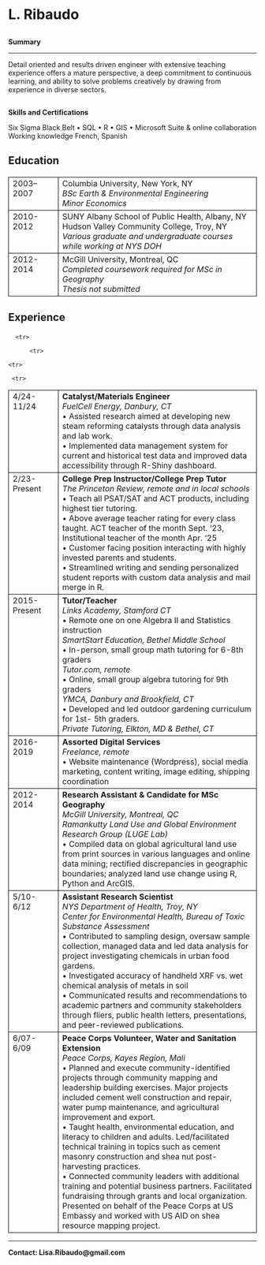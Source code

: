 
<html>
<head>
	<link rel="icon" href="cloudwool.png" type="image/x-icon">
<style>
.table, td, th {
  border: 1px solid black;
	
}

.table {
  border-collapse: collapse;
  width: 100%;
  border-style: none;
}

td {
  text-align: left;
}
</style>
</head>
<body>

<h1>L. Ribaudo<br></h1>
<h2></h2><p><b> Summary </b></p></h2><hr>
<p>Detail oriented and results driven engineer with extensive teaching experience offers a mature perspective, a deep commitment to continuous learning, and ability to solve problems creatively by drawing from experience in diverse sectors.</p>     
<h2></h2><p><b>  Skills and Certifications</h2></h2></b></p>
<p>Six Sigma Black Belt • SQL • R • GIS • Microsoft Suite & online collaboration <br>  Working knowledge French, Spanish</p>


<h2><p><b>Education</b></p></h2>
<table style="border-style:none">
	<tr>
   <td style="text-align:left;vertical-align:top;width:20%">2003–2007</td>
  <td style="text-align:left;vertical-align:top">Columbia University, New York, NY<br>
			<i>BSc Earth & Environmental Engineering<br>
			Minor Economics</i>
      </td>
  </tr>
	<tr>
   <td style="text-align:left;vertical-align:top;width:20%">2010-2012</td>
  <td style="text-align:left;vertical-align:top">SUNY Albany School of Public Health, Albany, NY<br>
			Hudson Valley Community College, Troy, NY<br>
			<i>Various graduate and undergraduate courses while working at NYS DOH</i>
      </td>
  </tr>
	<tr>
   <td style="text-align:left;vertical-align:top;width:20%">2012-2014</td>
  <td style="text-align:left;vertical-align:top">McGill University, Montreal, QC <br>
			<i>Completed coursework required for MSc in Geography<br>
 			Thesis not submitted</i>
      </td>
  </tr>
</table>

<h2><p><b> Experience</b></p></h2>
<table style="border-style:none">
  <tr>
  <td style="text-align:left;vertical-align:top;width:20%">4/24-11/24</td>
  <td style="text-align:left;vertical-align:top"><b>Catalyst/Materials Engineer<br></b>
		 <i>FuelCell Energy, Danbury, CT<br></i>
    • Assisted research aimed at developing new steam reforming catalysts through data analysis and lab work.<br>
    • Implemented data management system for current and historical test data and improved data accessibility through R-Shiny dashboard.<br>
      </td>
  </tr>
	
   <tr>
  <td style="text-align:left;vertical-align:top;width:20%">2/23-Present</td>
  <td style="text-align:left;vertical-align:top"><b>College Prep Instructor/College Prep Tutor<br></b>
		 <i>The Princeton Review, remote and in local schools<br></i>
      • Teach all PSAT/SAT and ACT products, including highest tier tutoring.<br>
    • Above average teacher rating for every class taught. ACT teacher of the month Sept. ‘23, Institutional teacher of the month Apr. ‘25<br>
    • Customer facing position interacting with highly invested parents and students. <br>
    • Streamlined writing and sending personalized student reports with custom data analysis and mail merge in R.<br>
      </td>
   </tr>
   
	  <tr>
  <td style="text-align:left;vertical-align:top;width:20%">2015-Present</td>
  <td style="text-align:left;vertical-align:top"><b>Tutor/Teacher<br></b>
		 <i>Links Academy, Stamford CT<br></i>
          •    Remote one on one Algebra II and Statistics instruction<br>
       		<i>SmartStart Education, Bethel Middle School</i><br>
    • In-person, small group math tutoring for 6-8th graders<br>
       		<i>Tutor.com, remote</i><br>
    • Online, small group algebra tutoring for 9th graders<br>
         		<i>YMCA, Danbury and Brookfield, CT</i><br>					    	
    • Developed and led outdoor gardening curriculum for 1st- 5th graders.<br>
              <i>Private Tutoring, Elkton, MD & Bethel, CT</i><br>
      </td>
   </tr>
  
		  <tr>
  <td style="text-align:left;vertical-align:top;width:20%">2016-2019</td>
  <td style="text-align:left;vertical-align:top"><b>Assorted Digital Services<br></b>
		 <i>Freelance, remote<br></i>
          • Website maintenance (Wordpress), social media marketing, content writing, 	image editing, shipping coordination<br>
      </td>
   </tr>
   
    <tr>    
  <td style="text-align:left;vertical-align:top;width:20%">2012-2014 </td>
  <td style="text-align:left;vertical-align:top"><b>Research Assistant & Candidate for MSc Geography<br></b>
		 <i>      McGill University, Montreal, QC<br>
      Ramankutty Land Use and Global Environment Research Group (LUGE Lab)<br></i>
   • Compiled data on global agricultural land use from print sources in various languages and online data mining; rectified discrepancies in geographic boundaries; analyzed land use change using R, Python and ArcGIS.<br>
      </td>
    </tr>
    
	 <tr>
  <td style="text-align:left;vertical-align:top;width:20%">5/10-6/12  </td>
  <td style="text-align:left;vertical-align:top"><b>Assistant Research Scientist<br></b>
		 <i>            NYS Department of Health, Troy, NY<br>
          Center for Environmental Health, Bureau of Toxic Substance Assessment<br></i>
       • Contributed to sampling design, oversaw sample collection, managed data and led data analysis for project investigating chemicals in urban food gardens.<br>
    • Investigated accuracy of handheld XRF vs. wet chemical analysis of metals in soil<br>
    • Communicated results and recommendations to academic partners and community stakeholders through fliers, public health letters, presentations, and peer-reviewed publications.<br>
      </td>
    </tr>
 <tr>
  <td style="text-align:left;vertical-align:top;width:20%">6/07-6/09  </td>
  <td style="text-align:left;vertical-align:top"><b>Peace Corps Volunteer, Water and Sanitation Extension<br></b>
		 <i>            Peace Corps, Kayes Region, Mali<br></i>
           • Planned and execute community-identified projects through community mapping and leadership building exercises. Major projects included cement well construction and repair, water pump maintenance, and agricultural improvement and export.<br>
    • Taught health, environmental education, and literacy to children and adults. Led/facilitated technical training in topics such as cement masonry construction and shea nut post-harvesting practices.<br>
    • Connected community leaders with additional training and potential business partners. Facilitated fundraising through grants and local organization. Presented on behalf of the Peace Corps at US Embassy and worked with US AID on shea resource mapping project.<br>
      </td>
    </tr>
</table>



  <hr>
<b><p>Contact: Lisa.Ribaudo@gmail.com</p></b>
 


  </body>

  </html>
